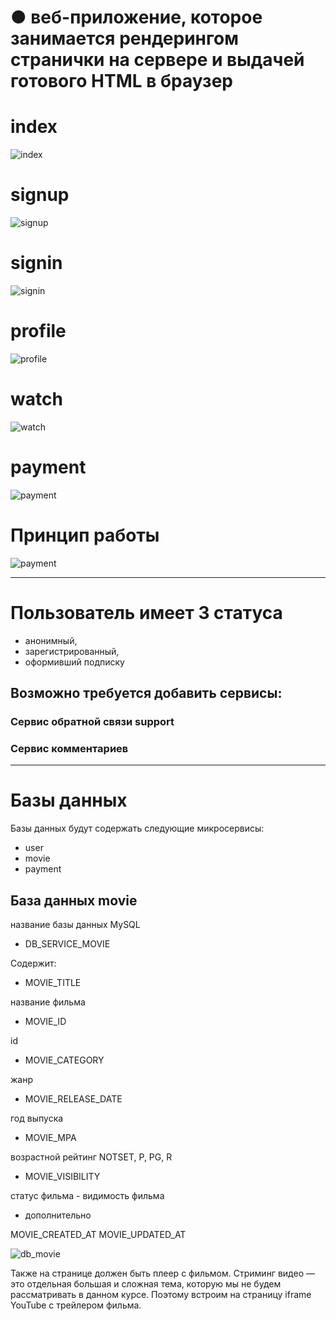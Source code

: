 # ●	веб-приложение, которое занимается рендерингом странички на сервере и выдачей готового HTML в браузер

# index

![index](png/index.png)

# signup

![signup](png/signup.png)

# signin

![signin](png/signin.png)

# profile

![profile](png/profile.png)

# watch

![watch](png/watch.png)

# payment

![payment](png/payment.png)

# Принцип работы

![payment](png/payment.png)

---

# Пользователь имеет 3 статуса

* анонимный, 
* зарегистрированный, 
* оформивший подписку

## Возможно требуется добавить сервисы:

### Сервис обратной связи support

### Сервис комментариев

---

# Базы данных

Базы данных будут содержать следующие микросервисы:

* user
* movie
* payment

## База данных movie

название базы данных MySQL

* DB_SERVICE_MOVIE

Содержит:

* MOVIE_TITLE

название фильма

* MOVIE_ID

id 

* MOVIE_CATEGORY

жанр 

* MOVIE_RELEASE_DATE

год выпуска

* MOVIE_MPA

возрастной рейтинг NOTSET, P, PG, R

* MOVIE_VISIBILITY

статус фильма - видимость фильма

* дополнительно

MOVIE_CREATED_AT
MOVIE_UPDATED_AT

![db_movie](png/db_movie.png)

Также на странице должен быть плеер с фильмом. Стриминг видео — это отдельная большая и сложная тема, которую мы не будем рассматривать в данном курсе. Поэтому встроим на страницу iframe YouTube с трейлером фильма.
